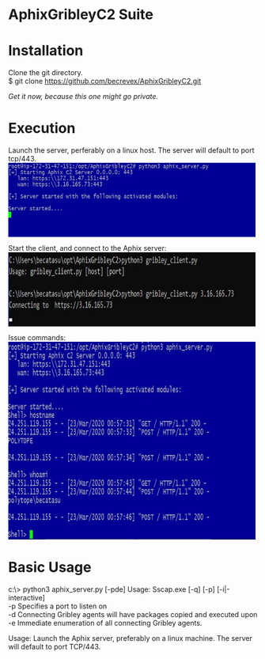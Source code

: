 # AphixGribleyC2 Suite

# Installation
Clone the git directory.<br>
$ git clone https://github.com/becrevex/AphixGribleyC2.git<br>

<i>Get it now, because this one might go private.</i>

# Execution

Launch the server, perferably on a linux host.  The server will default to port tcp/443.<br>
<img align="center" src="https://github.com/becrevex/AphixGribleyC2/blob/master/img/start_server.JPG" width="500" height="150" />


Start the client, and connect to the Aphix server: <br>
<img align="center" src="https://github.com/becrevex/AphixGribleyC2/blob/master/img/run_client.JPG" width="500" height="150" />

Issue commands:<br>
<img align="center" src="https://github.com/becrevex/AphixGribleyC2/blob/master/img/issue_commands.JPG" width="500" height="400" />



# Basic Usage
c:\\> python3 aphix_server.py [-pde]
Usage: Sscap.exe [-q] [-p] [-i|-interactive]<br>
     -p     Specifies a port to listen on<br>
     -d     Connecting Gribley agents will have packages copied and executed upon <br>
     -e     Immediate enumeration of all connecting Gribley agents.<br>

Usage:
Launch the Aphix server, preferably on a linux machine.  The server will default to port TCP/443.

